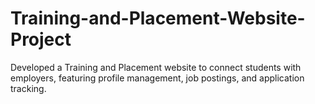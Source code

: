 # Training-and-Placement-Website-Project
Developed a Training and Placement website to connect students with employers, featuring profile management, job postings, and application tracking.
